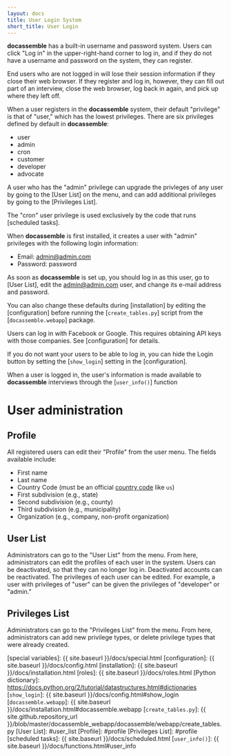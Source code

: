 ```yaml
---
layout: docs
title: User Login System
short_title: User Login
---
```


**docassemble** has a built-in username and password system.  Users
can click "Log in" in the upper-right-hand corner to log in, and if
they do not have a username and password on the system, they can
register.

End users who are not logged in will lose their session information if
they close their web browser.  If they register and log in, however,
they can fill out part of an interview, close the web browser, log
back in again, and pick up where they left off.

When a user registers in the **docassemble** system, their default
"privilege" is that of "user," which has the lowest privileges.  There
are six privileges defined by default in **docassemble**:

* user
* admin
* cron
* customer
* developer
* advocate

A user who has the "admin" privilege can upgrade the privleges of any
user by going to the [User List] on the menu, and can add additional
privileges by going to the [Privileges List].

The "cron" user privilege is used exclusively by the code that runs
[scheduled tasks].

When **docassemble** is first installed, it creates a user with
"admin" privileges with the following login information:

* Email: admin@admin.com
* Password: password

As soon as **docassemble** is set up, you should log in as this user,
go to [User List], edit the admin@admin.com user, and change its e-mail
address and password.

You can also change these defaults during [installation] by editing the
[configuration] before running the [`create_tables.py`] script from the
[`docassemble.webapp`] package.

Users can log in with Facebook or Google.  This requires obtaining API
keys with those companies.  See [configuration] for details.

If you do not want your users to be able to log in, you can hide the
Login button by setting the [`show_login`] setting in the
[configuration].

When a user is logged in, the user's information is made available to
**docassemble** interviews through the [`user_info()`] function

# User administration

## <a name="profile">Profile</a>

All registered users can edit their "Profile" from the user menu.  The
fields available include:

* First name
* Last name
* Country Code (must be an official [country code] like `us`)
* First subdivision (e.g., state)
* Second subdivision (e.g., county)
* Third subdivision (e.g., municipality)
* Organization (e.g., company, non-profit organization)

## <a name="user_list">User List</a>

Administrators can go to the "User List" from the menu.  From here,
administrators can edit the profiles of each user in the system.
Users can be deactivated, so that they can no longer log in.
Deactivated accounts can be reactivated.  The privileges of each user
can be edited.  For example, a user with privileges of "user" can be
given the privileges of "developer" or "admin."

## <a name="privileges">Privileges List</a>

Administrators can go to the "Privileges List" from the menu.  From
here, administrators can add new privilege types, or delete privilege
types that were already created.

[country code]: http://en.wikipedia.org/wiki/ISO_3166-1_alpha-2
[special variables]: {{ site.baseurl }}/docs/special.html
[configuration]: {{ site.baseurl }}/docs/config.html
[installation]: {{ site.baseurl }}/docs/installation.html
[roles]: {{ site.baseurl }}/docs/roles.html
[Python dictionary]: https://docs.python.org/2/tutorial/datastructures.html#dictionaries
[`show_login`]: {{ site.baseurl }}/docs/config.html#show_login
[`docassemble.webapp`]: {{ site.baseurl }}/docs/installation.html#docassemble.webapp
[`create_tables.py`]: {{ site.github.repository_url }}/blob/master/docassemble_webapp/docassemble/webapp/create_tables.py
[User List]: #user_list
[Profile]: #profile
[Privileges List]: #profile
[scheduled tasks]: {{ site.baseurl }}/docs/scheduled.html
[`user_info()`]: {{ site.baseurl }}/docs/functions.html#user_info
